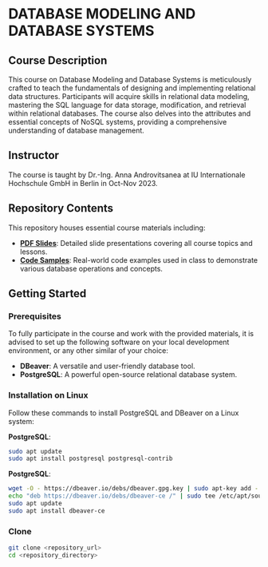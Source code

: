 # DATABASE MODELING AND DATABASE SYSTEMS

## Course Description
This course on Database Modeling and Database Systems is meticulously crafted to teach the fundamentals of designing and implementing relational data structures. Participants will acquire skills in relational data modeling, mastering the SQL language for data storage, modification, and retrieval within relational databases. The course also delves into the attributes and essential concepts of NoSQL systems, providing a comprehensive understanding of database management.

## Instructor
The course is taught by Dr.-Ing. Anna Androvitsanea at IU Internationale Hochschule GmbH in Berlin in Oct-Nov 2023.

## Repository Contents
This repository houses essential course materials including:

- **[PDF Slides](slides)**: Detailed slide presentations covering all course topics and lessons.
- **[Code Samples](code)**: Real-world code examples used in class to demonstrate various database operations and concepts.

## Getting Started

### Prerequisites
To fully participate in the course and work with the provided materials, it is advised to set up the following software on your local development environment, or any other similar of your choice:

- **DBeaver**: A versatile and user-friendly database tool.
- **PostgreSQL**: A powerful open-source relational database system.

### Installation on Linux
Follow these commands to install PostgreSQL and DBeaver on a Linux system:

**PostgreSQL**:
```sh
sudo apt update
sudo apt install postgresql postgresql-contrib
```

**PostgreSQL**:
```sh
wget -O - https://dbeaver.io/debs/dbeaver.gpg.key | sudo apt-key add -
echo "deb https://dbeaver.io/debs/dbeaver-ce /" | sudo tee /etc/apt/sources.list.d/dbeaver.list
sudo apt update
sudo apt install dbeaver-ce
```

### Clone
```sh
git clone <repository_url>
cd <repository_directory>
```
